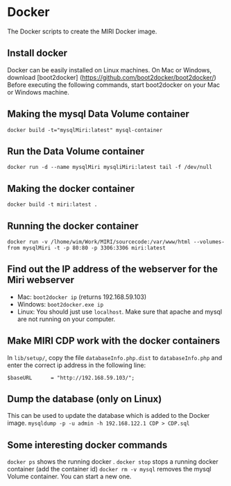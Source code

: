 # Docker
The Docker scripts to create the MIRI Docker image.

## Install docker
Docker can be easily installed on Linux machines. On Mac or Windows, download [boot2docker] (https://github.com/boot2docker/boot2docker/)
Before executing the following commands, start boot2docker on your Mac or Windows machine.

## Making the mysql Data Volume container
`docker build -t="mysqlMiri:latest" mysql-container`

## Run the Data Volume container
`docker run -d --name mysqlMiri mysqliMiri:latest tail -f /dev/null`

## Making the docker container
`docker build -t miri:latest .`

## Running the docker container
`docker run -v /lhome/wim/Work/MIRI/sourcecode:/var/www/html --volumes-from mysqlMiri -t -p 80:80 -p 3306:3306 miri:latest`

## Find out the IP address of the webserver for the Miri webserver
* Mac: `boot2docker ip` (returns 192.168.59.103)
* Windows: `boot2docker.exe ip`
* Linux: You should just use `localhost`. Make sure that apache and mysql are not running on your computer.

## Make MIRI CDP work with the docker containers

In `lib/setup/`, copy the file `databaseInfo.php.dist` to `databaseInfo.php` and enter the correct ip address in the following line:

`$baseURL      = "http://192.168.59.103/";`

## Dump the database (only on Linux)
This can be used to update the database which is added to the Docker image.
`mysqldump -p -u admin -h 192.168.122.1 CDP > CDP.sql`

## Some interesting docker commands
`docker ps` shows the running docker .
`docker stop` stops a running docker container (add the container id)
`docker rm -v mysql` removes the mysql Volume container. You can start a new one.
